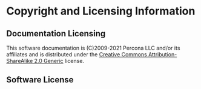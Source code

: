 # Copyright and Licensing Information

## Documentation Licensing

This software documentation is (C)2009-2021 Percona LLC and/or its affiliates and is distributed under the [Creative Commons Attribution-ShareAlike 2.0 Generic](http://creativecommons.org/licenses/by-sa/2.0/) license.

## Software License

